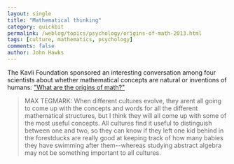 ```yaml
---
layout: single 
title: "Mathematical thinking" 
category: quickbit
permalink: /weblog/topics/psychology/origins-of-math-2013.html
tags: [culture, mathematics, psychology] 
comments: false 
author: John Hawks 
---
```


The Kavli Foundation sponsored an interesting conversation among four scientists about whether mathematical concepts are natural or inventions of humans: <a href="http://www.kavlifoundation.org/science-spotlights/kavli-origins-of-math">"What are the origins of math?"</a>

<blockquote>MAX TEGMARK: When different cultures evolve, they arent all going to come up with the concepts and words for all the different mathematical structures, but I think they will all come up with some of the most useful concepts. All cultures find it useful to distinguish between one and two, so they can know if they left one kid behind in the forestducks are really good at keeping track of how many babies they have swimming after them--whereas studying abstract algebra may not be something important to all cultures.</blockquote>



